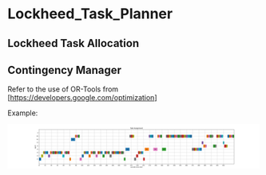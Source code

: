 # Lockheed_Task_Planner
## Lockheed Task Allocation 
## Contingency Manager
Refer to the use of OR-Tools from [https://developers.google.com/optimization]

Example: 

![Example Schedule](gant.png)

